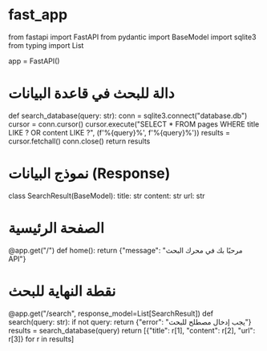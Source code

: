 # fast_app

from fastapi import FastAPI
from pydantic import BaseModel
import sqlite3
from typing import List

app = FastAPI()

# دالة للبحث في قاعدة البيانات
def search_database(query: str):
    conn = sqlite3.connect("database.db")
    cursor = conn.cursor()
    cursor.execute("SELECT * FROM pages WHERE title LIKE ? OR content LIKE ?", (f'%{query}%', f'%{query}%'))
    results = cursor.fetchall()
    conn.close()
    return results

# نموذج البيانات (Response)
class SearchResult(BaseModel):
    title: str
    content: str
    url: str

# الصفحة الرئيسية
@app.get("/")
def home():
    return {"message": "مرحبًا بك في محرك البحث API"}

# نقطة النهاية للبحث
@app.get("/search", response_model=List[SearchResult])
def search(query: str):
    if not query:
        return {"error": "يجب إدخال مصطلح للبحث"}
    results = search_database(query)
    return [{"title": r[1], "content": r[2], "url": r[3]} for r in results]
